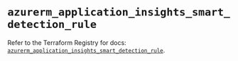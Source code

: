 # `azurerm_application_insights_smart_detection_rule`

Refer to the Terraform Registry for docs: [`azurerm_application_insights_smart_detection_rule`](https://registry.terraform.io/providers/hashicorp/azurerm/4.37.0/docs/resources/application_insights_smart_detection_rule).
